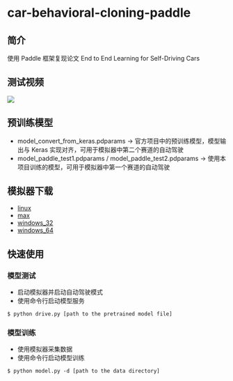 # car-behavioral-cloning-paddle
## 简介
使用 Paddle 框架复现论文 End to End Learning for Self-Driving Cars

## 测试视频
![](https://img-blog.csdnimg.cn/f11007092340466e8a64155ce0283141.gif)

## 预训练模型
* model_convert_from_keras.pdparams -> 官方项目中的预训练模型，模型输出与 Keras 实现对齐，可用于模拟器中第二个赛道的自动驾驶
* model_paddle_test1.pdparams / model_paddle_test2.pdparams -> 使用本项目训练的模型，可用于模拟器中第一个赛道的自动驾驶

## 模拟器下载
* [linux](https://d17h27t6h515a5.cloudfront.net/topher/2016/November/5831f0f7_simulator-linux/simulator-linux.zip)
* [max](https://d17h27t6h515a5.cloudfront.net/topher/2016/November/5831f290_simulator-macos/simulator-macos.zip)
* [windows_32](https://d17h27t6h515a5.cloudfront.net/topher/2016/November/5831f4b6_simulator-windows-32/simulator-windows-32.zip)
* [windows_64](https://d17h27t6h515a5.cloudfront.net/topher/2016/November/5831f3a4_simulator-windows-64/simulator-windows-64.zip)

## 快速使用
### 模型测试
* 启动模拟器并启动自动驾驶模式
* 使用命令行启动模型服务
```shell
$ python drive.py [path to the pretrained model file]
```

### 模型训练
* 使用模拟器采集数据
* 使用命令行启动模型训练
```shell
$ python model.py -d [path to the data directory]
```